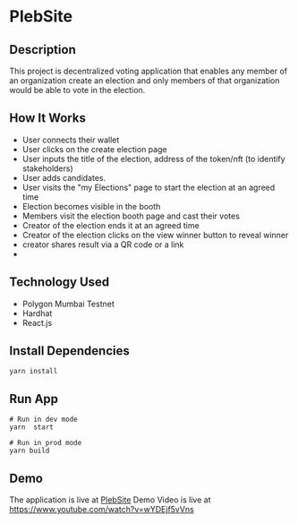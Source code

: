 # PlebSite

## Description
This project is decentralized voting application that enables any member of an organization create an election and only members of that organization would be able to vote in the election.

## How It Works
- User connects their wallet
- User clicks on the create election page
- User inputs the title of the election, address of the token/nft (to identify stakeholders)
- User adds candidates.
- User visits the "my Elections" page to start the election at an agreed time
- Election becomes visible in the booth
- Members visit the election booth page and cast their votes
- Creator of the election ends it at an agreed time
- Creator of the election clicks on the view winner button to reveal winner
- creator shares result via a QR code or a link
- 
## Technology Used
 
- Polygon Mumbai Testnet
- Hardhat
- React.js


## Install Dependencies

```
yarn install
```

## Run App

```
# Run in dev mode
yarn  start

# Run in prod mode
yarn build
```

## Demo
The application is live at [PlebSite](https://plebsite.vercel.app)
Demo Video is live at https://www.youtube.com/watch?v=wYDEjf5vVns
